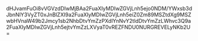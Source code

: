 dHJvamFuOi8vVGVzdDIwMjBAa2FuaXIyMDIwZGVjLnh5ejo0NDM/YWxsb3dJbnNlY3VyZT0xJnBlZXI9a2FuaXIyMDIwZGVjLnh5eiZ0Zm89MSZtdXg9MSZwbHVnaW49b2Jmcy1sb2NhbDtvYmZzPXdlYnNvY2tldDtvYmZzLWhvc3Q9a2FuaXIyMDIwZGVjLnh5ejtvYmZzLXVyaT0vREZFNDU0NURGREVELyNKb2U=

